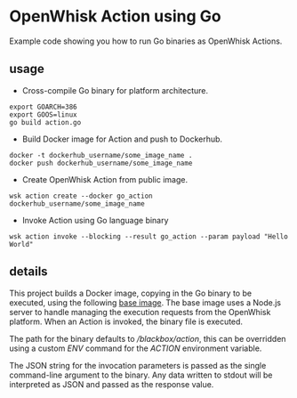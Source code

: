 # OpenWhisk Action using Go

Example code showing you how to run Go binaries as OpenWhisk Actions.

usage 
--

- Cross-compile Go binary for platform architecture.
```
export GOARCH=386
export GOOS=linux
go build action.go
```

- Build Docker image for Action and push to Dockerhub.

```
docker -t dockerhub_username/some_image_name .
docker push dockerhub_username/some_image_name
```

- Create OpenWhisk Action from public image.

```
wsk action create --docker go_action dockerhub_username/some_image_name
```

- Invoke Action using Go language binary

```
wsk action invoke --blocking --result go_action --param payload "Hello World"
```

details
-- 

This project builds a Docker image, copying in the Go binary to be executed, using the following [base image](https://hub.docker.com/r/jamesthomas/openwhisk_docker_action/). The base image uses a Node.js server to handle managing the execution requests from the OpenWhisk platform. When an Action is invoked, the binary file is executed. 

The path for the binary defaults to _/blackbox/action_, this can be overridden using a custom _ENV_ command for the _ACTION_ environment variable.

The JSON string for the invocation parameters is passed as the single command-line argument to the binary. Any data written to stdout will be interpreted as JSON and passed as the response value.
